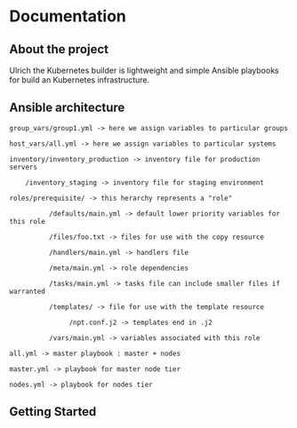 # Documentation

## About the project

Ulrich the Kubernetes builder is lightweight and simple Ansible playbooks for build an Kubernetes infrastructure. 

## Ansible architecture

```
group_vars/group1.yml -> here we assign variables to particular groups

host_vars/all.yml -> here we assign variables to particular systems

inventory/inventory_production -> inventory file for production servers

	/inventory_staging -> inventory file for staging environment

roles/prerequisite/ -> this herarchy represents a "role"

		  /defaults/main.yml -> default lower priority variables for this role

		  /files/foo.txt -> files for use with the copy resource

		  /handlers/main.yml -> handlers file

		  /meta/main.yml -> role dependencies

		  /tasks/main.yml -> tasks file can include smaller files if warranted

		  /templates/ -> file for use with the template resource

			   /npt.conf.j2 -> templates end in .j2

		  /vars/main.yml -> variables associated with this role

all.yml -> master playbook : master + nodes

master.yml -> playbook for master node tier

nodes.yml -> playbook for nodes tier

```

## Getting Started
